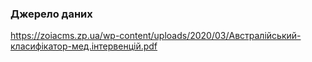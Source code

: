 ### Джерело даних

https://zoiacms.zp.ua/wp-content/uploads/2020/03/Австралійський-класифікатор-мед.інтервенцій.pdf
